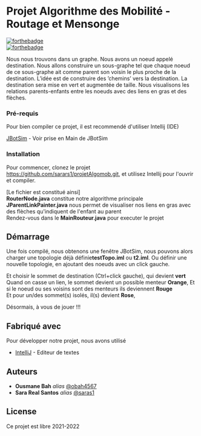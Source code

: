 # Projet Algorithme des Mobilité - Routage et Mensonge

[![forthebadge](http://forthebadge.com/images/badges/built-with-love.svg)](http://forthebadge.com)  
[![forthebadge](https://forthebadge.com/images/badges/powered-by-coffee.svg)](https://forthebadge.com)


Nous nous trouvons dans un graphe.
Nous avons un noeud appelé destination. Nous allons construire un sous-graphe tel que chaque
noeud de ce sous-graphe ait comme parent son voisin le plus proche de la destination. L’idée est
de construire des ’chemins’ vers la destination. La destination sera mise en vert et augmentée
de taille. Nous visualisons les relations parents-enfants entre les noeuds avec des liens en gras
et des flèches.

### Pré-requis

Pour bien compiler ce projet, il est recommendé d'utiliser Intellij (IDE)

[JBotSim](https://jbotsim.io/?p=examples/helloworld) - Voir prise en Main de JBotSim


### Installation

Pour commencer, clonez le projet https://github.com/sarars1/projetAlgomob.git, et utilisez Intellij pour l'ouvrir et compiler.

[Le fichier est constitué ainsi]                                                                                                       
**RouterNode.java** constitue notre algorithme principale                                                                                              
**JParentLinkPainter.java** nous permet de visualiser nos liens en gras avec des flèches qu'indiquent de l'enfant au parent                                         
Rendez-vous dans le **MainRouteur.java** pour executer le projet


## Démarrage

Une fois compilé, nous obtenons une fenêtre JBotSim, nous pouvons alors charger une topologie déjà définie**testTopo.iml** ou **t2.iml**.
Ou définir une nouvelle topologie, en ajoutant des noeuds avec un click gauche. 

Et choisir le sommet de destination (Ctrl+click gauche), qui devient **vert**                                                                                     Quand on casse un lien, le sommet devient un possible menteur **Orange**,                                                                                          Et si le noeud ou ses voisins sont des menteurs ils deviennent **Rouge**                                             
Et pour un/des sommet(s) isolés, il(s) devient **Rose**,                                                                                                       


Désormais, à vous de jouer !!!

## Fabriqué avec

Pour développer notre projet, nous avons utilisé

* [IntelliJ](https://www.jetbrains.com/fr-fr/idea/) - Editeur de textes

## Auteurs

* **Ousmane Bah** _alias_ [@obah4567](https://github.com/obah4567)
* **Sara Real Santos** _alias_ [@saras1](https://github.com/sarars1)

## License

Ce projet est libre 2021-2022


